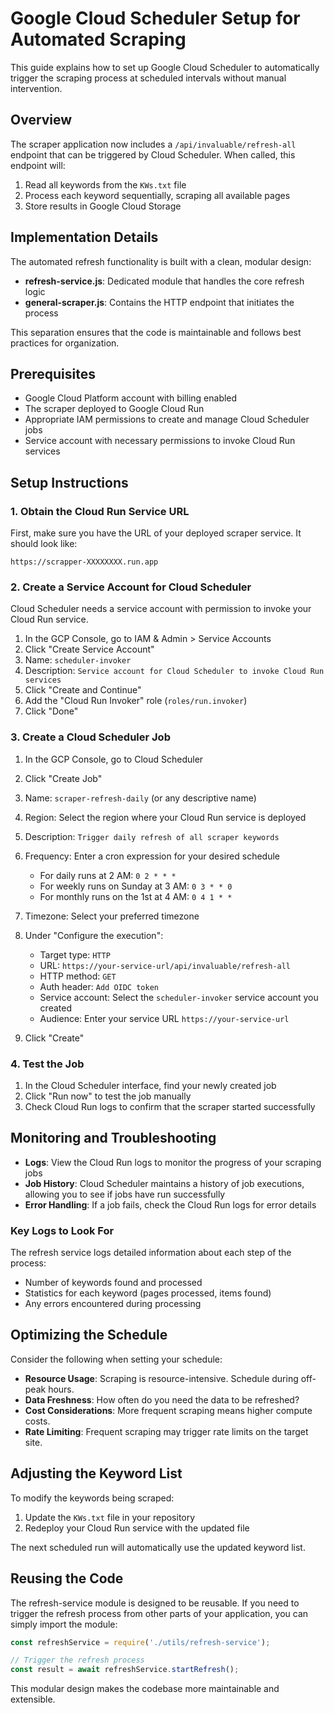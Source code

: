# Google Cloud Scheduler Setup for Automated Scraping

This guide explains how to set up Google Cloud Scheduler to automatically trigger the scraping process at scheduled intervals without manual intervention.

## Overview

The scraper application now includes a `/api/invaluable/refresh-all` endpoint that can be triggered by Cloud Scheduler. When called, this endpoint will:

1. Read all keywords from the `KWs.txt` file
2. Process each keyword sequentially, scraping all available pages
3. Store results in Google Cloud Storage

## Implementation Details

The automated refresh functionality is built with a clean, modular design:

- **refresh-service.js**: Dedicated module that handles the core refresh logic
- **general-scraper.js**: Contains the HTTP endpoint that initiates the process

This separation ensures that the code is maintainable and follows best practices for organization.

## Prerequisites

- Google Cloud Platform account with billing enabled
- The scraper deployed to Google Cloud Run
- Appropriate IAM permissions to create and manage Cloud Scheduler jobs
- Service account with necessary permissions to invoke Cloud Run services

## Setup Instructions

### 1. Obtain the Cloud Run Service URL

First, make sure you have the URL of your deployed scraper service. It should look like:
```
https://scrapper-XXXXXXXX.run.app
```

### 2. Create a Service Account for Cloud Scheduler

Cloud Scheduler needs a service account with permission to invoke your Cloud Run service.

1. In the GCP Console, go to IAM & Admin > Service Accounts
2. Click "Create Service Account"
3. Name: `scheduler-invoker`
4. Description: `Service account for Cloud Scheduler to invoke Cloud Run services`
5. Click "Create and Continue"
6. Add the "Cloud Run Invoker" role (`roles/run.invoker`)
7. Click "Done"

### 3. Create a Cloud Scheduler Job

1. In the GCP Console, go to Cloud Scheduler
2. Click "Create Job"
3. Name: `scraper-refresh-daily` (or any descriptive name)
4. Region: Select the region where your Cloud Run service is deployed
5. Description: `Trigger daily refresh of all scraper keywords`
6. Frequency: Enter a cron expression for your desired schedule
   - For daily runs at 2 AM: `0 2 * * *`
   - For weekly runs on Sunday at 3 AM: `0 3 * * 0`
   - For monthly runs on the 1st at 4 AM: `0 4 1 * *`
7. Timezone: Select your preferred timezone

8. Under "Configure the execution":
   - Target type: `HTTP`
   - URL: `https://your-service-url/api/invaluable/refresh-all`
   - HTTP method: `GET`
   - Auth header: `Add OIDC token`
   - Service account: Select the `scheduler-invoker` service account you created
   - Audience: Enter your service URL `https://your-service-url`

9. Click "Create"

### 4. Test the Job

1. In the Cloud Scheduler interface, find your newly created job
2. Click "Run now" to test the job manually
3. Check Cloud Run logs to confirm that the scraper started successfully

## Monitoring and Troubleshooting

- **Logs**: View the Cloud Run logs to monitor the progress of your scraping jobs
- **Job History**: Cloud Scheduler maintains a history of job executions, allowing you to see if jobs have run successfully
- **Error Handling**: If a job fails, check the Cloud Run logs for error details

### Key Logs to Look For

The refresh service logs detailed information about each step of the process:
- Number of keywords found and processed
- Statistics for each keyword (pages processed, items found)
- Any errors encountered during processing

## Optimizing the Schedule

Consider the following when setting your schedule:

- **Resource Usage**: Scraping is resource-intensive. Schedule during off-peak hours.
- **Data Freshness**: How often do you need the data to be refreshed?
- **Cost Considerations**: More frequent scraping means higher compute costs.
- **Rate Limiting**: Frequent scraping may trigger rate limits on the target site.

## Adjusting the Keyword List

To modify the keywords being scraped:

1. Update the `KWs.txt` file in your repository
2. Redeploy your Cloud Run service with the updated file

The next scheduled run will automatically use the updated keyword list.

## Reusing the Code

The refresh-service module is designed to be reusable. If you need to trigger the refresh process from other parts of your application, you can simply import the module:

```javascript
const refreshService = require('./utils/refresh-service');

// Trigger the refresh process
const result = await refreshService.startRefresh();
```

This modular design makes the codebase more maintainable and extensible. 